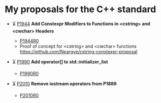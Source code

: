 # My proposals for the C++ standard

* ⏳ [P1944](https://github.com/cplusplus/papers/issues/730) **Add Constexpr Modifiers to Functions in \<cstring> and \<cwchar> Headers**
    - [P1944R0](P1944/P1944R0.pdf)
    - Proof of concept for \<cstring> and \<cwchar> functions <https://github.com/Neargye/cstring-constexpr-proposal>

* ⏳ [P1990](https://github.com/cplusplus/papers/issues/737) **Add operator[] to std::initializer_list**
    - [P1990R0](P1990/P1990R0.pdf)

* ⏳ [P2010](https://github.com/cplusplus/papers/issues/747) **Remove iostream operators from P1889**
    - [P2010R0](P2010/P2010R0.pdf)
